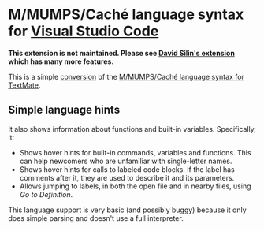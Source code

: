 # M/MUMPS/Caché language syntax for [Visual Studio Code](https://code.visualstudio.com)

**This extension is not maintained. Please see [David Silin's extension](https://marketplace.visualstudio.com/items?itemName=dsilin.mumps) which has many more features.**

This is a simple [conversion](https://code.visualstudio.com/docs/customization/colorizer#_adding-a-new-language) of the [M/MUMPS/Caché language syntax for TextMate](https://github.com/ksherlock/MUMPS.tmbundle).

## Simple language hints

It also shows information about functions and built-in variables. Specifically, it:

* Shows hover hints for built-in commands, variables and functions. This can help newcomers who are unfamiliar with single-letter names.
* Shows hover hints for calls to labeled code blocks. If the label has comments after it, they are used to describe it and its parameters.
* Allows jumping to labels, in both the open file and in nearby files, using *Go to Definition*.

This language support is very basic (and possibly buggy) because it only does simple parsing and doesn't use a full interpreter.